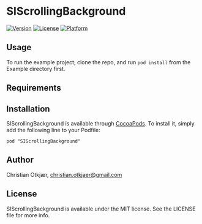 # SIScrollingBackground

[![Version](https://img.shields.io/cocoapods/v/SIScrollingBackground.svg?style=flat)](http://cocoadocs.org/docsets/SIScrollingBackground)
[![License](https://img.shields.io/cocoapods/l/SIScrollingBackground.svg?style=flat)](http://cocoadocs.org/docsets/SIScrollingBackground)
[![Platform](https://img.shields.io/cocoapods/p/SIScrollingBackground.svg?style=flat)](http://cocoadocs.org/docsets/SIScrollingBackground)

## Usage

To run the example project; clone the repo, and run `pod install` from the Example directory first.

## Requirements

## Installation

SIScrollingBackground is available through [CocoaPods](http://cocoapods.org). To install
it, simply add the following line to your Podfile:

    pod "SIScrollingBackground"

## Author

Christian Otkjær, christian.otkjaer@gmail.com

## License

SIScrollingBackground is available under the MIT license. See the LICENSE file for more info.

